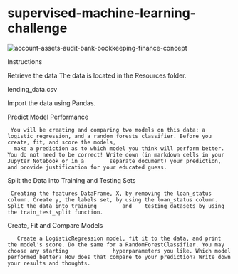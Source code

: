 # supervised-machine-learning-challenge

![account-assets-audit-bank-bookkeeping-finance-concept](https://user-images.githubusercontent.com/111711194/213682867-0107fe87-7312-4f0c-b936-b00a428e0d00.jpg)

Instructions

Retrieve the data
The data is located in the Resources folder.

  lending_data.csv

Import the data using Pandas.

Predict Model Performance

     You will be creating and comparing two models on this data: a logistic regression, and a random forests classifier. Before you create, fit, and score the models,
      make a prediction as to which model you think will perform better. You do not need to be correct! Write down (in markdown cells in your Jupyter Notebook or in a        separate document) your prediction, and provide justification for your educated guess.






Split the Data into Training and Testing Sets



     Creating the features DataFrame, X, by removing the loan_status column. Create y, the labels set, by using the loan_status column. Split the data into training        and    testing datasets by using the train_test_split function.










Create, Fit and Compare Models



       Create a LogisticRegression model, fit it to the data, and print the model's score. Do the same for a RandomForestClassifier. You may choose any starting              hyperparameters you like. Which model performed better? How does that compare to your prediction? Write down your results and thoughts.
